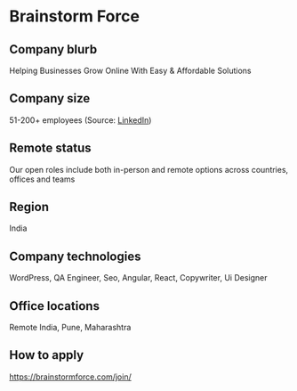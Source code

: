 # Brainstorm Force

## Company blurb

Helping Businesses Grow Online With Easy & Affordable Solutions

## Company size

51-200+ employees (Source: [LinkedIn](https://www.linkedin.com/company/brainstorm-force/))

## Remote status

Our open roles include both in-person and remote options across countries, offices and teams

## Region

India

## Company technologies

WordPress, QA Engineer, Seo, Angular, React, Copywriter, Ui Designer

## Office locations

Remote India, Pune, Maharashtra

## How to apply

https://brainstormforce.com/join/
